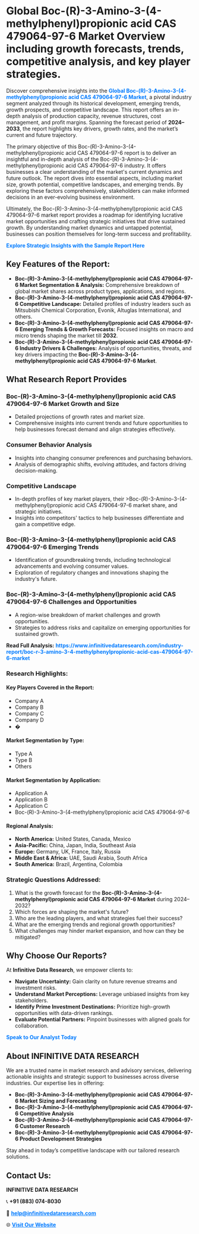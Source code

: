 <h1>Global Boc-(R)-3-Amino-3-(4-methylphenyl)propionic acid CAS 479064-97-6 Market Overview including growth forecasts, trends, competitive analysis, and key player strategies.</h1>
<p>
Discover comprehensive insights into the 
<a href="https://www.infinitivedataresearch.com/industry-report/boc-r-3-amino-3-4-methylphenylpropionic-acid-cas-479064-97-6-market" rel="dofollow" style="color: #007BFF; text-decoration: none;"><strong>Global Boc-(R)-3-Amino-3-(4-methylphenyl)propionic acid CAS 479064-97-6 Market</strong></a>, a pivotal industry segment analyzed through its historical development, emerging trends, growth prospects, and competitive landscape. This report offers an in-depth analysis of production capacity, revenue structures, cost management, and profit margins. Spanning the forecast period of <strong>2024–2033</strong>, the report highlights key drivers, growth rates, and the market’s current and future trajectory.
</p>
<p>
The primary objective of this Boc-(R)-3-Amino-3-(4-methylphenyl)propionic acid CAS 479064-97-6 report is to deliver an insightful and in-depth analysis of the Boc-(R)-3-Amino-3-(4-methylphenyl)propionic acid CAS 479064-97-6 industry. It offers businesses a clear understanding of the market's current dynamics and future outlook. The report dives into essential aspects, including market size, growth potential, competitive landscapes, and emerging trends. By exploring these factors comprehensively, stakeholders can make informed decisions in an ever-evolving business environment.
</p>
<p>
Ultimately, the Boc-(R)-3-Amino-3-(4-methylphenyl)propionic acid CAS 479064-97-6 market report provides a roadmap for identifying lucrative market opportunities and crafting strategic initiatives that drive sustained growth. By understanding market dynamics and untapped potential, businesses can position themselves for long-term success and profitability.
</p>
<p>
<a href="https://www.infinitivedataresearch.com/request-sample/reportId=111583" style="color: #007BFF; text-decoration: none;"><strong>Explore Strategic Insights with the Sample Report Here</strong></a>
</p>

<h2>Key Features of the Report:</h2>
<ul>
<li><strong>Boc-(R)-3-Amino-3-(4-methylphenyl)propionic acid CAS 479064-97-6 Market Segmentation & Analysis:</strong> Comprehensive breakdown of global market shares across product types, applications, and regions.</li>
<li><strong>Boc-(R)-3-Amino-3-(4-methylphenyl)propionic acid CAS 479064-97-6 Competitive Landscape:</strong> Detailed profiles of industry leaders such as Mitsubishi Chemical Corporation, Evonik, Altuglas International, and others.</li>
<li><strong>Boc-(R)-3-Amino-3-(4-methylphenyl)propionic acid CAS 479064-97-6 Emerging Trends & Growth Forecasts:</strong> Focused insights on macro and micro trends shaping the market till <strong>2032</strong>.</li>
<li><strong>Boc-(R)-3-Amino-3-(4-methylphenyl)propionic acid CAS 479064-97-6 Industry Drivers & Challenges:</strong> Analysis of opportunities, threats, and key drivers impacting the <strong>Boc-(R)-3-Amino-3-(4-methylphenyl)propionic acid CAS 479064-97-6 Market</strong>.</li>
</ul>

<h2>What Research Report Provides</h2>
<h3>Boc-(R)-3-Amino-3-(4-methylphenyl)propionic acid CAS 479064-97-6 Market Growth and Size</h3>
<ul>
<li>Detailed projections of growth rates and market size.</li>
<li>Comprehensive insights into current trends and future opportunities to help businesses forecast demand and align strategies effectively.</li>
</ul>

<h3>Consumer Behavior Analysis</h3>
<ul>
<li>Insights into changing consumer preferences and purchasing behaviors.</li>
<li>Analysis of demographic shifts, evolving attitudes, and factors driving decision-making.</li>
</ul>

<h3>Competitive Landscape</h3>
<ul>
<li>In-depth profiles of key market players, their >Boc-(R)-3-Amino-3-(4-methylphenyl)propionic acid CAS 479064-97-6 market share, and strategic initiatives.</li>
<li>Insights into competitors' tactics to help businesses differentiate and gain a competitive edge.</li>
</ul>

<h3>Boc-(R)-3-Amino-3-(4-methylphenyl)propionic acid CAS 479064-97-6 Emerging Trends</h3>
<ul>
<li>Identification of groundbreaking trends, including technological advancements and evolving consumer values.</li>
<li>Exploration of regulatory changes and innovations shaping the industry's future.</li>
</ul>

<h3>Boc-(R)-3-Amino-3-(4-methylphenyl)propionic acid CAS 479064-97-6 Challenges and Opportunities</h3>
<ul>
<li>A region-wise breakdown of market challenges and growth opportunities.</li>
<li>Strategies to address risks and capitalize on emerging opportunities for sustained growth.</li>
</ul>
<p><strong>Read Full Analysis:</strong> <a href="https://www.infinitivedataresearch.com/industry-report/boc-r-3-amino-3-4-methylphenylpropionic-acid-cas-479064-97-6-market" rel="dofollow" style="color: #007BFF; text-decoration: none;"><strong>https://www.infinitivedataresearch.com/industry-report/boc-r-3-amino-3-4-methylphenylpropionic-acid-cas-479064-97-6-market</strong></a></p>
<h3>Research Highlights:</h3>
<h4>Key Players Covered in the Report:</h4>
<ul><li>Company A</li><li>Company B</li><li>Company C</li><li>Company D</li><li>�</li></ul>
<h4>Market Segmentation by Type:</h4>
<ul><li>Type A</li><li>Type B</li><li>Others</li></ul>
<h4>Market Segmentation by Application:</h4>
<ul><li>Application A</li><li>Application B</li><li>Application C</li><li>Boc-(R)-3-Amino-3-(4-methylphenyl)propionic acid CAS 479064-97-6</li></ul>

<h4>Regional Analysis:</h4>
<ul>
<li><strong>North America:</strong> United States, Canada, Mexico</li>
<li><strong>Asia-Pacific:</strong> China, Japan, India, Southeast Asia</li>
<li><strong>Europe:</strong> Germany, UK, France, Italy, Russia</li>
<li><strong>Middle East & Africa:</strong> UAE, Saudi Arabia, South Africa</li>
<li><strong>South America:</strong> Brazil, Argentina, Colombia</li>
</ul>

<h3>Strategic Questions Addressed:</h3>
<ol>
<li>What is the growth forecast for the <strong>Boc-(R)-3-Amino-3-(4-methylphenyl)propionic acid CAS 479064-97-6 Market</strong> during 2024–2032?</li>
<li>Which forces are shaping the market's future?</li>
<li>Who are the leading players, and what strategies fuel their success?</li>
<li>What are the emerging trends and regional growth opportunities?</li>
<li>What challenges may hinder market expansion, and how can they be mitigated?</li>
</ol>

<h2>Why Choose Our Reports?</h2>
<p>At <strong>Infinitive Data Research</strong>, we empower clients to:</p>
<ul>
<li><strong>Navigate Uncertainty:</strong> Gain clarity on future revenue streams and investment risks.</li>
<li><strong>Understand Market Perceptions:</strong> Leverage unbiased insights from key stakeholders.</li>
<li><strong>Identify Prime Investment Destinations:</strong> Prioritize high-growth opportunities with data-driven rankings.</li>
<li><strong>Evaluate Potential Partners:</strong> Pinpoint businesses with aligned goals for collaboration.</li>
</ul>
<p><a href="https://www.infinitivedataresearch.com/industry-report/boc-r-3-amino-3-4-methylphenylpropionic-acid-cas-479064-97-6-market" rel="dofollow" style="color: #007BFF; text-decoration: none;"><strong>Speak to Our Analyst Today</strong></a></p>

<h2>About INFINITIVE DATA RESEARCH</h2>
<p>We are a trusted name in market research and advisory services, delivering actionable insights and strategic support to businesses across diverse industries. Our expertise lies in offering:</p>
<ul>
<li><strong>Boc-(R)-3-Amino-3-(4-methylphenyl)propionic acid CAS 479064-97-6 Market Sizing and Forecasting</strong></li>
<li><strong>Boc-(R)-3-Amino-3-(4-methylphenyl)propionic acid CAS 479064-97-6 Competitive Analysis</strong></li>
<li><strong>Boc-(R)-3-Amino-3-(4-methylphenyl)propionic acid CAS 479064-97-6 Customer Research</strong></li>
<li><strong>Boc-(R)-3-Amino-3-(4-methylphenyl)propionic acid CAS 479064-97-6 Product Development Strategies</strong></li>
</ul>
<p>Stay ahead in today’s competitive landscape with our tailored research solutions.</p>

<h2>Contact Us:</h2>
<p><strong>INFINITIVE DATA RESEARCH</strong></p>
<p>📞 <strong>+91 (883) 074-8030</strong></p>
<p>📧 <strong><a href="mailto:help@infinitivedataresearch.com" style="color: #007BFF;">help@infinitivedataresearch.com</a></strong></p>
<p>🌐 <strong><a href="https://www.infinitivedataresearch.com" rel="dofollow" style="color: #007BFF;">Visit Our Website</a></strong></p>